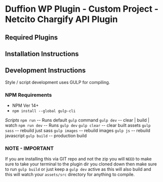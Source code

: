 # Duffion WP Plugin - Custom Project - Netcito Chargify API Plugin

## Required Plugins

## Installation Instructions

## Development Instructions
Style / script development uses GULP for compiling.
### NPM Requirements
- NPM Ver 14+
- `npm install --global gulp-cli`

*Scripts*
`npm run` -- Runs default `gulp` command
`gulp dev` -- clear | build | watch
`npm run dev` -- Runs `gulp dev`
`gulp clear` -- clear built assets
`gulp sass` -- rebuild just sass
`gulp images` -- rebuild images
`gulp js` -- rebuild javascript
`gulp build` -- production build

### NOTE - IMPORTANT
If you are installing this via GIT repo and not the zip you will `NEED` to make sure to take your terminal to the plugin dir you cloned down then make sure to run `gulp build` or just keep a `gulp dev` active as this will also build and this will watch your `assets/src` directory for anything to compile.